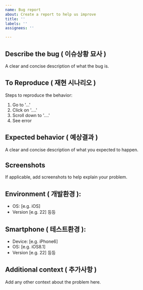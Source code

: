 ```yaml
---
name: Bug report
about: Create a report to help us improve
title: ''
labels: ''
assignees: ''

---
```


## Describe the bug ( 이슈상황 묘사 )
A clear and concise description of what the bug is.

## To Reproduce ( 재현 시나리오 )
Steps to reproduce the behavior:
1. Go to '...'
2. Click on '....'
3. Scroll down to '....'
4. See error

## Expected behavior ( 예상결과 )
A clear and concise description of what you expected to happen.

## Screenshots
If applicable, add screenshots to help explain your problem.

## Environment ( 개발환경 ): 
 - OS: [e.g. iOS]
 - Version [e.g. 22]
등등

## Smartphone ( 테스트환경 ):
 - Device: [e.g. iPhone6]
 - OS: [e.g. iOS8.1]
 - Version [e.g. 22]
등등 

## Additional context ( 추가사항 )
Add any other context about the problem here.
